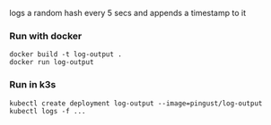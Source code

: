 logs a random hash every 5 secs and appends a timestamp to it

### Run with docker

```
docker build -t log-output .
docker run log-output
```

### Run in k3s

```
kubectl create deployment log-output --image=pingust/log-output
kubectl logs -f ...
```
